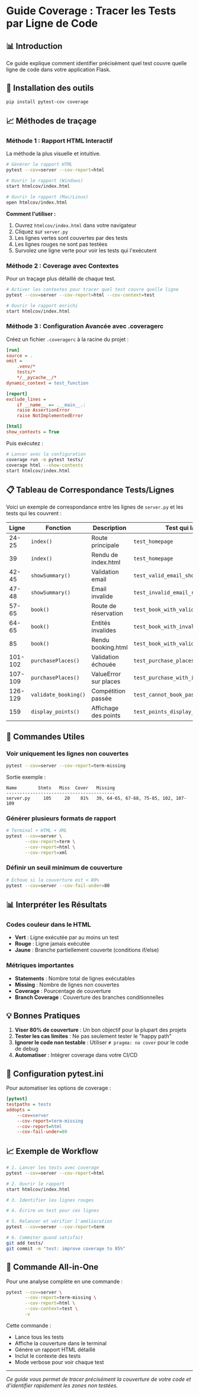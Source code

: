 # Guide Coverage : Tracer les Tests par Ligne de Code

## 📊 Introduction

Ce guide explique comment identifier précisément quel test couvre quelle ligne de code dans votre application Flask.

## 🔧 Installation des outils

```bash
pip install pytest-cov coverage
```

## 📈 Méthodes de traçage

### Méthode 1 : Rapport HTML Interactif

La méthode la plus visuelle et intuitive.

```bash
# Générer le rapport HTML
pytest --cov=server --cov-report=html

# Ouvrir le rapport (Windows)
start htmlcov/index.html

# Ouvrir le rapport (Mac/Linux)
open htmlcov/index.html
```

**Comment l'utiliser :**
1. Ouvrez `htmlcov/index.html` dans votre navigateur
2. Cliquez sur `server.py`
3. Les lignes vertes sont couvertes par des tests
4. Les lignes rouges ne sont pas testées
5. Survolez une ligne verte pour voir les tests qui l'exécutent

### Méthode 2 : Coverage avec Contextes

Pour un traçage plus détaillé de chaque test.

```bash
# Activer les contextes pour tracer quel test couvre quelle ligne
pytest --cov=server --cov-report=html --cov-context=test

# Ouvrir le rapport enrichi
start htmlcov/index.html
```

### Méthode 3 : Configuration Avancée avec .coveragerc

Créez un fichier `.coveragerc` à la racine du projet :

```ini
[run]
source = .
omit = 
    .venv/*
    tests/*
    */__pycache__/*
dynamic_context = test_function

[report]
exclude_lines =
    if __name__ == .__main__.:
    raise AssertionError
    raise NotImplementedError

[html]
show_contexts = True
```

Puis exécutez :

```bash
# Lancer avec la configuration
coverage run -m pytest tests/
coverage html --show-contexts
start htmlcov/index.html
```

## 📋 Tableau de Correspondance Tests/Lignes

Voici un exemple de correspondance entre les lignes de `server.py` et les tests qui les couvrent :

| Ligne | Fonction | Description | Test qui la couvre |
|-------|----------|-------------|-------------------|
| 24-25 | `index()` | Route principale | `test_homepage` |
| 39 | `index()` | Rendu de index.html | `test_homepage` |
| 42-45 | `showSummary()` | Validation email | `test_valid_email_shows_summary` |
| 47-48 | `showSummary()` | Email invalide | `test_invalid_email_redirects` |
| 57-65 | `book()` | Route de réservation | `test_book_with_valid_entities` |
| 64-65 | `book()` | Entités invalides | `test_book_with_invalid_club` |
| 85 | `book()` | Rendu booking.html | `test_book_with_valid_entities` |
| 101-102 | `purchasePlaces()` | Validation échouée | `test_purchase_places_with_invalid_club` |
| 107-109 | `purchasePlaces()` | ValueError sur places | `test_purchase_with_invalid_number` |
| 126-129 | `validate_booking()` | Compétition passée | `test_cannot_book_past_competition` |
| 159 | `display_points()` | Affichage des points | `test_points_display_shows_all_clubs` |

## 🎯 Commandes Utiles

### Voir uniquement les lignes non couvertes

```bash
pytest --cov=server --cov-report=term-missing
```

Sortie exemple :
```
Name        Stmts   Miss  Cover   Missing
-----------------------------------------
server.py     105     20    81%   39, 64-65, 67-68, 75-85, 102, 107-109
```

### Générer plusieurs formats de rapport

```bash
# Terminal + HTML + XML
pytest --cov=server \
       --cov-report=term \
       --cov-report=html \
       --cov-report=xml
```

### Définir un seuil minimum de couverture

```bash
# Échoue si la couverture est < 80%
pytest --cov=server --cov-fail-under=80
```

## 📊 Interpréter les Résultats

### Codes couleur dans le HTML

- **Vert** : Ligne exécutée par au moins un test
- **Rouge** : Ligne jamais exécutée
- **Jaune** : Branche partiellement couverte (conditions if/else)

### Métriques importantes

- **Statements** : Nombre total de lignes exécutables
- **Missing** : Nombre de lignes non couvertes
- **Coverage** : Pourcentage de couverture
- **Branch Coverage** : Couverture des branches conditionnelles

## 💡 Bonnes Pratiques

1. **Viser 80% de couverture** : Un bon objectif pour la plupart des projets
2. **Tester les cas limites** : Ne pas seulement tester le "happy path"
3. **Ignorer le code non testable** : Utiliser `# pragma: no cover` pour le code de debug
4. **Automatiser** : Intégrer coverage dans votre CI/CD

## 🔧 Configuration pytest.ini

Pour automatiser les options de coverage :

```ini
[pytest]
testpaths = tests
addopts = 
    --cov=server 
    --cov-report=term-missing
    --cov-report=html
    --cov-fail-under=80
```

## 📈 Exemple de Workflow

```bash
# 1. Lancer les tests avec coverage
pytest --cov=server --cov-report=html

# 2. Ouvrir le rapport
start htmlcov/index.html

# 3. Identifier les lignes rouges

# 4. Écrire un test pour ces lignes

# 5. Relancer et vérifier l'amélioration
pytest --cov=server --cov-report=term

# 6. Commiter quand satisfait
git add tests/
git commit -m "test: improve coverage to 85%"
```

## 🚀 Commande All-in-One

Pour une analyse complète en une commande :

```bash
pytest --cov=server \
       --cov-report=term-missing \
       --cov-report=html \
       --cov-context=test \
       -v
```

Cette commande :
- Lance tous les tests
- Affiche la couverture dans le terminal
- Génère un rapport HTML détaillé
- Inclut le contexte des tests
- Mode verbose pour voir chaque test

---

*Ce guide vous permet de tracer précisément la couverture de votre code et d'identifier rapidement les zones non testées.*
